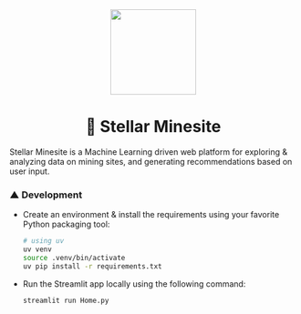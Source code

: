 <div align="center">

  <img height="150" width="150" src="https://github.com/user-attachments/assets/53ba29b5-70a1-49db-901c-eb849f2802f1" />

  # 💫 Stellar Minesite

</div>
Stellar Minesite is a Machine Learning driven web platform for exploring & analyzing data on mining sites, and generating recommendations based on user input.

### ▲ Development

- Create an environment & install the requirements using your favorite Python packaging tool:

  ```bash
  # using uv
  uv venv
  source .venv/bin/activate
  uv pip install -r requirements.txt
  ```
- Run the Streamlit app locally using the following command:

  ```bash
  streamlit run Home.py
  ```
